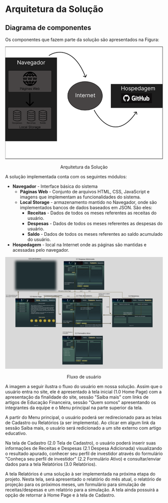 # Arquitetura da Solução

## Diagrama de componentes

Os componentes que fazem parte da solução são apresentados na Figura:

![Diagrama de Componentes](img/Arquitetura.PNG)
<center>Arquitetura da Solução</center>

A solução implementada conta com os seguintes módulos:
- **Navegador** - Interface básica do sistema  
  - **Páginas Web** - Conjunto de arquivos HTML, CSS, JavaScript e imagens que implementam as funcionalidades do sistema.
   - **Local Storage** - armazenamento mantido no Navegador, onde são implementados bancos de dados baseados em JSON. São eles: 
     - **Receitas** - Dados de todos os meses referentes as receitas do usuário. 
     - **Despesas** - Dados de todos os meses referentes as despesas do usuário. 
     - **Saldo** - Dados de todos os meses referentes ao saldo acumulado do usuário.
 - **Hospedagem** - local na Internet onde as páginas são mantidas e acessadas pelo navegador. 

![Fluxo do usuário](img/Arquitetura1.png)
<center>Fluxo de usuário</center>


A imagem a seguir ilustra o fluxo do usuário em nossa solução. Assim
que o usuário entra no site, ele é apresentado à tela inicial
(1.0 Home Page) com a apresentação da finalidade do site, sessão "Saiba mais" com links de artigos de Educação Financeira, sessão "Quem somos" apresentando os integrantes da equipe e o Menu principal na parte superior da tela.

A partir do Menu principal, o usuário poderá ser redirecionado para as telas de Cadastro ou Relatórios (a ser implementa). Ao clicar em algum link da sessão Saiba mais, o usuário será redicionado a um site externo com artigo educativo.

Na tela de Cadastro (2.0 Tela de Cadastro), o usuário poderá inserir suas informações de Receitas e Despesas (2.1 Despesa Adicionada) visualizando o resultado apurado, conhecer seu perfil de investidor através do formulário "Conheça seu perfil de investidor" (2.2 Formulário Ativo) e consultar/enviar dados para a tela Relatórios (3.0 Relatórios).

A tela Relatórios é uma solução à ser implementada na próxima etapa do projeto. Nesta tela, será apresentado o relatório do mês atual, o relatório de projeção para os próximos meses, um formulário para simulação de receitas/despesas e um relatório para a simulação. A tela ainda possuirá a opção de retornar à Home Page e à tela de Cadastro.